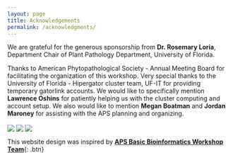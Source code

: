 ```yaml
---
layout: page
title: Acknowledgements
permalink: /acknowledgments/
---
```


We are grateful for the generous sponsorship from **Dr. Rosemary Loria**, Department Chair of Plant Pathology Department, University of Florida. 

Thanks to American Phytopathological Society - Annual Meeting Board for facilitating the organization of this workshop. Very special thanks to the University of Florida - Hipergator cluster team, UF-IT for providing temporary gatorlink accounts. We would like to specifically mention **Lawrence Oshins** for patiently helping us with the cluster computing and account setup. We also would like to mention **Megan Boatman** and **Jordan Maroney** for assisting with the APS planning and organizing.

<img src="{{site.baseSite}}fig/plant_path.png" align="center">

<img src="{{site.baseSite}}fig/hipergator.png" align="center">    

<img src="{{site.baseSite}}fig/APS_plant_health_banner.png" align="center">

This website design was inspired by [**APS Basic Bioinformatics Workshop Team**](https://github.com/BioInfoAPS){: .btn}
